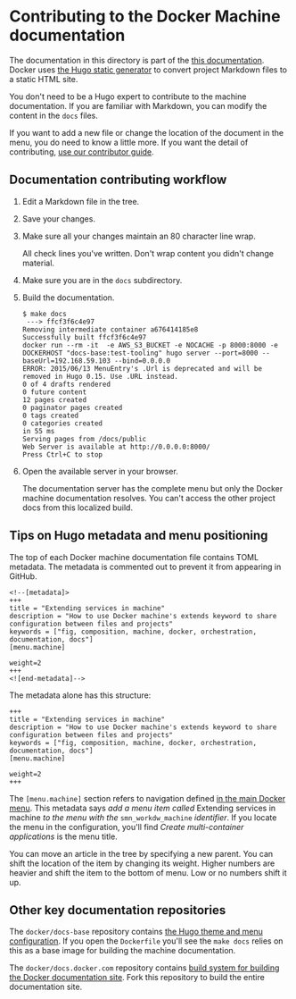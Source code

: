<!--[metadata]>
+++
draft = true
title = "Machine README"
description = "Machine README"
keywords = ["Docker, documentation, manual, guide, reference, api"]
+++
<![end-metadata]-->

# Contributing to the Docker Machine documentation

The documentation in this directory is part of the [this documentation](https://docs.docker.com).  Docker uses [the Hugo static generator](http://gohugo.io/overview/introduction/) to convert project Markdown files to a static HTML site.

You don't need to be a Hugo expert to contribute to the machine documentation. If you are familiar with Markdown, you can modify the content in the `docs` files.  

If you want to add a new file or change the location of the document in the menu, you do need to know a little more.  If you want the detail of contributing, [use our contributor guide](http://docs.docker.com/project/make-a-contribution/).

## Documentation contributing workflow

1.  Edit a Markdown file in the tree.

2.  Save your changes.

3.  Make sure all your changes maintain an 80 character line wrap.

    All check lines you've written. Don't wrap content you didn't change material.

4.  Make sure you are in the `docs` subdirectory.

5.  Build the documentation.

        $ make docs
         ---> ffcf3f6c4e97
        Removing intermediate container a676414185e8
        Successfully built ffcf3f6c4e97
        docker run --rm -it  -e AWS_S3_BUCKET -e NOCACHE -p 8000:8000 -e DOCKERHOST "docs-base:test-tooling" hugo server --port=8000 --baseUrl=192.168.59.103 --bind=0.0.0.0
        ERROR: 2015/06/13 MenuEntry's .Url is deprecated and will be removed in Hugo 0.15. Use .URL instead.
        0 of 4 drafts rendered
        0 future content
        12 pages created
        0 paginator pages created
        0 tags created
        0 categories created
        in 55 ms
        Serving pages from /docs/public
        Web Server is available at http://0.0.0.0:8000/
        Press Ctrl+C to stop

6.  Open the available server in your browser.

    The documentation server has the complete menu but only the Docker machine
    documentation resolves.  You can't access the other project docs from this
    localized build.

## Tips on Hugo metadata and menu positioning

The top of each Docker machine documentation file contains TOML metadata. The metadata is commented out to prevent it from appearing in GitHub.

    <!--[metadata]>
    +++
    title = "Extending services in machine"
    description = "How to use Docker machine's extends keyword to share configuration between files and projects"
    keywords = ["fig, composition, machine, docker, orchestration, documentation, docs"]
    [menu.machine]

    weight=2
    +++
    <![end-metadata]-->  

The metadata alone has this structure:

    +++
    title = "Extending services in machine"
    description = "How to use Docker machine's extends keyword to share configuration between files and projects"
    keywords = ["fig, composition, machine, docker, orchestration, documentation, docs"]
    [menu.machine]

    weight=2
    +++

The `[menu.machine]` section refers to navigation defined [in the main Docker menu](https://github.com/docker/docs-base/blob/hugo/config.toml). This metadata says _add a menu item called_ Extending services in machine _to the menu with the_ `smn_workdw_machine` _identifier_.  If you locate the menu in the configuration, you'll find _Create multi-container applications_ is the menu title.

You can move an article in the tree by specifying a new parent. You can shift the location of the item by changing its weight.  Higher numbers are heavier and shift the item to the bottom of menu. Low or no numbers shift it up.

## Other key documentation repositories

The `docker/docs-base` repository contains [the Hugo theme and menu configuration](https://github.com/docker/docs-base). If you open the `Dockerfile` you'll see the `make docs` relies on this as a base image for building the machine documentation.

The `docker/docs.docker.com` repository contains [build system for building the Docker documentation site](https://github.com/docker/docs.docker.com). Fork this repository to build the entire documentation site.

